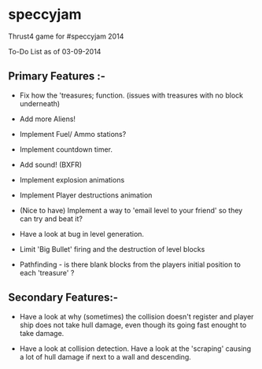 speccyjam
=========

Thrust4 game for #speccyjam 2014

To-Do List as of 03-09-2014


Primary Features :-
-------------------


- Fix how the 'treasures; function. (issues with treasures with no block underneath)

- Add more Aliens!

- Implement Fuel/ Ammo stations?

- Implement countdown timer.

- Add sound! (BXFR)

- Implement explosion animations

- Implement Player destructions animation

- (Nice to have) Implement a way to 'email level to your friend' so they can try and beat it? 

- Have a look at bug in level generation.

- Limit 'Big Bullet' firing and the destruction of level blocks

- Pathfinding - is there blank blocks from the players initial position to each 'treasure' ?


Secondary Features:-
--------------------

- Have a look at why (sometimes) the collision doesn't register and player ship does not take hull damage, even though its going fast enought to take damage.
 
- Have a look at collision detection. Have a look at the 'scraping' causing a lot of hull damage if next to a wall and descending.








